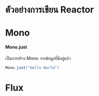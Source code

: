 # ตัวอย่างการเขียน Reactor 

# Mono

#### Mono.just 
เป็นการสร้าง Mono จากข้อมูลที่มีอยู่แล้ว 

```java
Mono.just("Hello World")
```

# Flux

